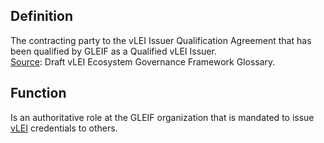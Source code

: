 ## Definition

The contracting party to the vLEI Issuer Qualification Agreement that has been qualified by GLEIF as a Qualified vLEI Issuer.\
[Source](https://www.gleif.org/vlei/introducing-the-vlei-ecosystem-governance-framework/2022-02-07_verifiable-lei-vlei-ecosystem-governance-framework-glossary-draft-publication_v0.9-draft.pdf): Draft vLEI Ecosystem Governance Framework Glossary.

## Function

Is an authoritative role at the GLEIF organization that is mandated to issue [vLEI](vLEI.md) credentials to others.
